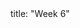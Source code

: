 <frontmatter>
title: "Week 6"
</frontmatter>

<panel header=":trophy: Outcomes" popup-url="{{baseUrl}}/schedule/week7/outcomes.html" expanded no-close>
  <include src="outcomes.md#main" />
</panel>

<panel header=":clipboard: Todo" no-close>
  <include src="todo.md" />
</panel>

<panel header=":raising_hand: Tutorial 6" no-close>
  <include src="tutorial.md" />
</panel>

<panel header="{{glyphicon_blackboard}} Lecture 6" no-close>
  <include src="lecture.md" />
</panel>
